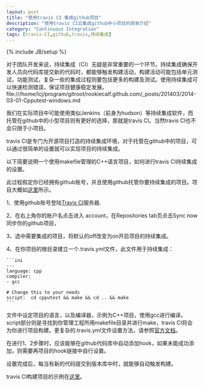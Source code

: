 ```yaml
---
layout: post
title: "使用travis CI 集成github项目"
description: "使用travis CI云集成github中小项目的简单介绍"
category: "Continuous Integration"
tags: [travis-CI,github,travis,持续集成]
---
```

{% include JB/setup %}

对于团队开发来说，持续集成（CI）无疑是非常重要的一个环节。持续集成确保开发人员向代码库提交新的代码时，都能够触发构建活动，构建活动可能包括单元测试，功能测试，复杂一些的集成过程则要包括更多的构建及测试。使用持续集成可以快速检测错误，保证项目健康稳定发展。
file:///home/lcj/program/gitroot/rookiecalf.github.com/_posts/201403/2014-03-01-Cpputest-windows.md

我们在实际项目中可能使用类似Jenkins（前身为hudson）等持续集成软件，而托管在github中的小型项目则有更好的选择，那就是travis CI。当然travis CI也不会只限于小项目。

<!--break-->

travis CI是专门为开源项目打造的持续集成环境，对于托管在github中的项目，可以通过很简单的设置就可以实现项目的持续集成。

以下简要说明一个使用makefile管理的C++语言项目，如何进行travis CI持续集成的设置。

此过程假定你已经拥有github账号，并且使用github托管你要持续集成的项目。项目大概如[这里](https://github.com/rookiecalf/IQmath_fake)所示。

1、使用github账号登陆[Travis CI](https://travis-ci.org/)服务器.

2、在右上角你的账户名点击进入 account，在Repositories tab页点击Sync now同步你的github项目，

3、选中需要集成的项目，将默认的off改变为on开启项目的持续集成。

4、在你项目的根目录建立一个.travis.yml文件，此文件用于持续集成：

    ```ini
    ---
    language: cpp
    compiler: 
    - gcc
    
    # Change this to your needs
    script:  cd cpputest && make && cd .. && make
    ```

文件中设定项目的语言，以及编译器，示例为C++项目，使用gcc进行编译。script部分则是寻找到你管理工程所用makefile目录并进行make，travis CI将会为你进行项目构建。更复杂的.travis.yml文件设置方法，请参照[官方文档](http://http://docs.travis-ci.com/user/getting-started/)。

在进行1、2步骤时，应该能够在github代码库中自动添加hook，如果未能成功添加，则需要再项目的hook链接中自行设置。

设置完成后，每当有新的代码提交到版本库中时，就能够自动触发构建。

travis CI构建项目的示例在[这里]( https://travis-ci.org/rookiecalf/IQmath_fake/builds)。





